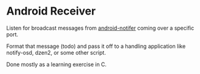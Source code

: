 # Android Receiver

Listen for broadcast messages from 
[android-notifer](http://code.google.com/p/android-notifier/) coming 
over a specific port.

Format that message (todo) and pass it off to a handling application 
like notify-osd, dzen2, or some other script.

Done mostly as a learning exercise in C.
